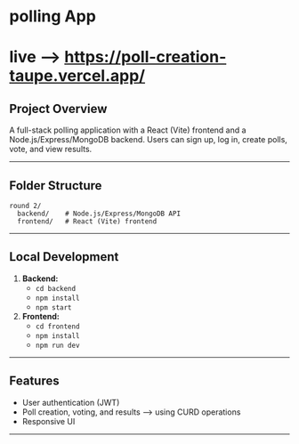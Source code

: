 # polling App

# live --> https://poll-creation-taupe.vercel.app/

## Project Overview
A full-stack polling application with a React (Vite) frontend and a Node.js/Express/MongoDB backend. Users can sign up, log in, create polls, vote, and view results.

---

## Folder Structure
```
round 2/
  backend/    # Node.js/Express/MongoDB API
  frontend/   # React (Vite) frontend
```

---

## Local Development
1. **Backend:**
   - `cd backend`
   - `npm install`
   - `npm start`
2. **Frontend:**
   - `cd frontend`
   - `npm install`
   - `npm run dev`

---

## Features
- User authentication (JWT)
- Poll creation, voting, and results --> using CURD operations
- Responsive UI

---
